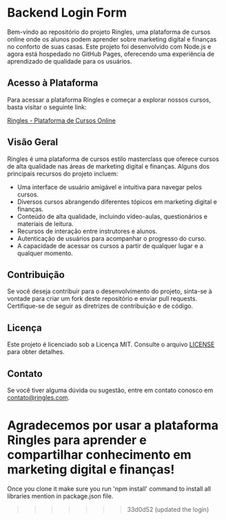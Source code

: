 # Backend Login Form

Bem-vindo ao repositório do projeto Ringles, uma plataforma de cursos online onde os alunos podem aprender sobre marketing digital e finanças no conforto de suas casas. Este projeto foi desenvolvido com Node.js e agora está hospedado no GitHub Pages, oferecendo uma experiência de aprendizado de qualidade para os usuários.

## Acesso à Plataforma

Para acessar a plataforma Ringles e começar a explorar nossos cursos, basta visitar o seguinte link:

[Ringles - Plataforma de Cursos Online](https://seu-usuario.github.io/ringles-plataforma-de-cursos/)

## Visão Geral

Ringles é uma plataforma de cursos estilo masterclass que oferece cursos de alta qualidade nas áreas de marketing digital e finanças. Alguns dos principais recursos do projeto incluem:

- Uma interface de usuário amigável e intuitiva para navegar pelos cursos.
- Diversos cursos abrangendo diferentes tópicos em marketing digital e finanças.
- Conteúdo de alta qualidade, incluindo vídeo-aulas, questionários e materiais de leitura.
- Recursos de interação entre instrutores e alunos.
- Autenticação de usuários para acompanhar o progresso do curso.
- A capacidade de acessar os cursos a partir de qualquer lugar e a qualquer momento.

## Contribuição

Se você deseja contribuir para o desenvolvimento do projeto, sinta-se à vontade para criar um fork deste repositório e enviar pull requests. Certifique-se de seguir as diretrizes de contribuição e de código.

## Licença

Este projeto é licenciado sob a Licença MIT. Consulte o arquivo [LICENSE](LICENSE) para obter detalhes.

## Contato

Se você tiver alguma dúvida ou sugestão, entre em contato conosco em [contato@ringles.com](mailto:contato@ringles.com).

Agradecemos por usar a plataforma Ringles para aprender e compartilhar conhecimento em marketing digital e finanças!
=======
Once you clone it make sure you run 'npm install' command to install all libraries mention in package.json file.
>>>>>>> 33d0d52 (updated the login)
